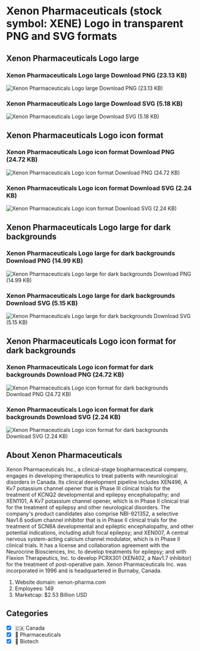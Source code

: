 # Xenon Pharmaceuticals (stock symbol: XENE) Logo in transparent PNG and SVG formats

## Xenon Pharmaceuticals Logo large

### Xenon Pharmaceuticals Logo large Download PNG (23.13 KB)

![Xenon Pharmaceuticals Logo large Download PNG (23.13 KB)](/img/orig/XENE_BIG-62553377.png)

### Xenon Pharmaceuticals Logo large Download SVG (5.18 KB)

![Xenon Pharmaceuticals Logo large Download SVG (5.18 KB)](/img/orig/XENE_BIG-19aacf6e.svg)

## Xenon Pharmaceuticals Logo icon format

### Xenon Pharmaceuticals Logo icon format Download PNG (24.72 KB)

![Xenon Pharmaceuticals Logo icon format Download PNG (24.72 KB)](/img/orig/XENE-b7815914.png)

### Xenon Pharmaceuticals Logo icon format Download SVG (2.24 KB)

![Xenon Pharmaceuticals Logo icon format Download SVG (2.24 KB)](/img/orig/XENE-4a1b3da6.svg)

## Xenon Pharmaceuticals Logo large for dark backgrounds

### Xenon Pharmaceuticals Logo large for dark backgrounds Download PNG (14.99 KB)

![Xenon Pharmaceuticals Logo large for dark backgrounds Download PNG (14.99 KB)](/img/orig/XENE_BIG.D-ef1b0cba.png)

### Xenon Pharmaceuticals Logo large for dark backgrounds Download SVG (5.15 KB)

![Xenon Pharmaceuticals Logo large for dark backgrounds Download SVG (5.15 KB)](/img/orig/XENE_BIG.D-a1ce5f5d.svg)

## Xenon Pharmaceuticals Logo icon format for dark backgrounds

### Xenon Pharmaceuticals Logo icon format for dark backgrounds Download PNG (24.72 KB)

![Xenon Pharmaceuticals Logo icon format for dark backgrounds Download PNG (24.72 KB)](/img/orig/XENE.D-6309c0cb.png)

### Xenon Pharmaceuticals Logo icon format for dark backgrounds Download SVG (2.24 KB)

![Xenon Pharmaceuticals Logo icon format for dark backgrounds Download SVG (2.24 KB)](/img/orig/XENE.D-70c9cb8d.svg)

## About Xenon Pharmaceuticals

Xenon Pharmaceuticals Inc., a clinical-stage biopharmaceutical company, engages in developing therapeutics to treat patients with neurological disorders in Canada. Its clinical development pipeline includes XEN496, A Kv7 potassium channel opener that is Phase III clinical trials for the treatment of KCNQ2 developmental and epilepsy encephalopathy; and XEN1101, A Kv7 potassium channel opener, which is in Phase II clinical trial for the treatment of epilepsy and other neurological disorders. The company's product candidates also comprise NBI-921352, a selective Nav1.6 sodium channel inhibitor that is in Phase II clinical trials for the treatment of SCN8A developmental and epileptic encephalopathy, and other potential indications, including adult focal epilepsy; and XEN007, A central nervous system-acting calcium channel modulator, which is in Phase II clinical trials. It has a license and collaboration agreement with the Neurocrine Biosciences, Inc. to develop treatments for epilepsy; and with Flexion Therapeutics, Inc. to develop PCRX301 (XEN402, a Nav1.7 inhibitor) for the treatment of post-operative pain. Xenon Pharmaceuticals Inc. was incorporated in 1996 and is headquartered in Burnaby, Canada.

1. Website domain: xenon-pharma.com
2. Employees: 149
3. Marketcap: $2.53 Billion USD


## Categories
- [x] 🇨🇦 Canada
- [x] 💊 Pharmaceuticals
- [x] 🧬 Biotech
